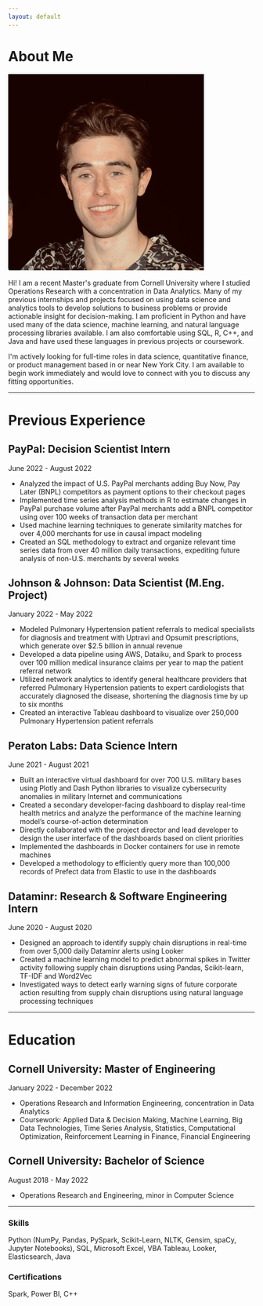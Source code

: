 ```yaml
---
layout: default
---
```


# About Me

<img class="profile-picture" src="profile-photo.jpeg">

Hi! I am a recent Master's graduate from Cornell University where I studied Operations Research with a concentration in Data Analytics. Many of my previous internships and projects focused on using data science and analytics tools to develop solutions to business problems or provide actionable insight for decision-making. I am proficient in Python and have used many of the data science, machine learning, and natural language processing libraries available. I am also comfortable using SQL, R, C++, and Java and have used these languages in previous projects or coursework. 

I'm actively looking for full-time roles in data science, quantitative finance, or product management based in or near New York City. I am available to begin work immediately and would love to connect with you to discuss any fitting opportunities.

---

# Previous Experience

## PayPal: Decision Scientist Intern 
June 2022 - August 2022
* Analyzed the impact of U.S. PayPal merchants adding Buy Now, Pay Later (BNPL) competitors as payment options to their checkout pages
* Implemented time series analysis methods in R to estimate changes in PayPal purchase volume after PayPal merchants add a BNPL competitor using over 100 weeks of transaction data per merchant
* Used machine learning techniques to generate similarity matches for over 4,000 merchants for use in causal impact modeling
* Created an SQL methodology to extract and organize relevant time series data from over 40 million daily transactions, expediting future analysis of non-U.S. merchants by several weeks

## Johnson & Johnson: Data Scientist (M.Eng. Project)
January 2022 - May 2022

* Modeled Pulmonary Hypertension patient referrals to medical specialists for diagnosis and treatment with Uptravi and Opsumit prescriptions, which generate over $2.5 billion in annual revenue
* Developed a data pipeline using AWS, Dataiku, and Spark to process over 100 million medical insurance claims per year to map the patient referral network
* Utilized network analytics to identify general healthcare providers that referred Pulmonary Hypertension patients to expert cardiologists that accurately diagnosed the disease, shortening the diagnosis time by up to six months
* Created an interactive Tableau dashboard to visualize over 250,000 Pulmonary Hypertension patient referrals

## Peraton Labs: Data Science Intern
June 2021 - August 2021

* Built an interactive virtual dashboard for over 700 U.S. military bases using Plotly and Dash Python libraries to visualize cybersecurity anomalies in military Internet and communications
* Created a secondary developer-facing dashboard to display real-time health metrics and analyze the performance of the machine learning model’s course-of-action determination
* Directly collaborated with the project director and lead developer to design the user interface of the dashboards based on client priorities
* Implemented the dashboards in Docker containers for use in remote machines
* Developed a methodology to efficiently query more than 100,000 records of Prefect data from Elastic to use in the dashboards

## Dataminr: Research & Software Engineering Intern
June 2020 - August 2020

* Designed an approach to identify supply chain disruptions in real-time from over 5,000 daily Dataminr alerts using Looker
* Created a machine learning model to predict abnormal spikes in Twitter activity following supply chain disruptions using Pandas, Scikit-learn, TF-IDF and Word2Vec
* Investigated ways to detect early warning signs of future corporate action resulting from supply chain disruptions using natural language processing techniques

---

# Education

## Cornell University: Master of Engineering
January 2022 - December 2022

* Operations Research and Information Engineering, concentration in Data Analytics
* Coursework: Applied Data & Decision Making, Machine Learning, Big Data Technologies, Time Series Analysis, Statistics, Computational Optimization, Reinforcement Learning in Finance, Financial Engineering

## Cornell University: Bachelor of Science
August 2018 - May 2022

* Operations Research and Engineering, minor in Computer Science

---

### Skills
Python (NumPy, Pandas, PySpark, Scikit-Learn, NLTK, Gensim, spaCy, Jupyter Notebooks), SQL, Microsoft Excel, VBA Tableau, Looker, Elasticsearch, Java

### Certifications
Spark, Power BI, C++

